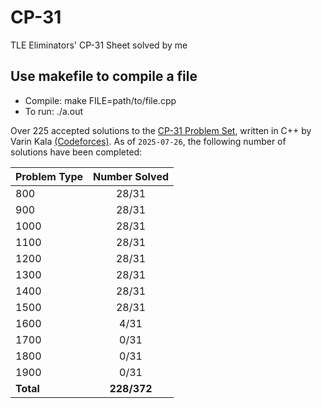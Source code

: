# CP-31
TLE Eliminators' CP-31 Sheet solved by me

## Use makefile to compile a file
- Compile: make FILE=path/to/file.cpp
- To run: ./a.out

Over 225 accepted solutions to the [CP-31 Problem Set](www.tle-eliminators.com/cp-sheet), written in C++ by Varin Kala [(Codeforces)](codeforces.com/profile/VarinKala). As of `2025-07-26`, the following number of solutions have been completed:

| Problem Type | Number Solved |
|--------------|:-------------:|
|     800      |     28/31     |
|     900      |     28/31     |
|     1000     |     28/31     |
|     1100     |     28/31     |
|     1200     |     28/31     |
|     1300     |     28/31     |
|     1400     |     28/31     |
|     1500     |     28/31     |
|     1600     |      4/31     |
|     1700     |      0/31     |
|     1800     |      0/31     |
|     1900     |      0/31     |
|   **Total**  |  **228/372**  |
